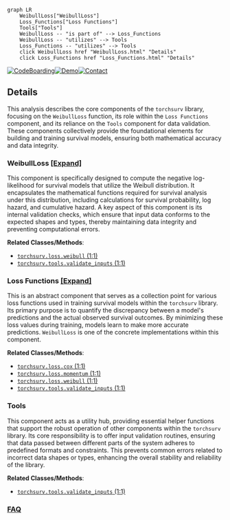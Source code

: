 ```mermaid
graph LR
    WeibullLoss["WeibullLoss"]
    Loss_Functions["Loss Functions"]
    Tools["Tools"]
    WeibullLoss -- "is part of" --> Loss_Functions
    WeibullLoss -- "utilizes" --> Tools
    Loss_Functions -- "utilizes" --> Tools
    click WeibullLoss href "WeibullLoss.html" "Details"
    click Loss_Functions href "Loss_Functions.html" "Details"
```

[![CodeBoarding](https://img.shields.io/badge/Generated%20by-CodeBoarding-9cf?style=flat-square)](https://github.com/CodeBoarding/GeneratedOnBoardings)[![Demo](https://img.shields.io/badge/Try%20our-Demo-blue?style=flat-square)](https://www.codeboarding.org/demo)[![Contact](https://img.shields.io/badge/Contact%20us%20-%20contact@codeboarding.org-lightgrey?style=flat-square)](mailto:contact@codeboarding.org)

## Details

This analysis describes the core components of the `torchsurv` library, focusing on the `WeibullLoss` function, its role within the `Loss Functions` component, and its reliance on the `Tools` component for data validation. These components collectively provide the foundational elements for building and training survival models, ensuring both mathematical accuracy and data integrity.

### WeibullLoss [[Expand]](./WeibullLoss.md)
This component is specifically designed to compute the negative log-likelihood for survival models that utilize the Weibull distribution. It encapsulates the mathematical functions required for survival analysis under this distribution, including calculations for survival probability, log hazard, and cumulative hazard. A key aspect of this component is its internal validation checks, which ensure that input data conforms to the expected shapes and types, thereby maintaining data integrity and preventing computational errors.


**Related Classes/Methods**:

- <a href=".src/torchsurv/loss/weibull.py#L1-L1" target="_blank" rel="noopener noreferrer">`torchsurv.loss.weibull` (1:1)</a>
- <a href=".src/torchsurv/tools/validate_inputs.py#L1-L1" target="_blank" rel="noopener noreferrer">`torchsurv.tools.validate_inputs` (1:1)</a>


### Loss Functions [[Expand]](./Loss_Functions.md)
This is an abstract component that serves as a collection point for various loss functions used in training survival models within the `torchsurv` library. Its primary purpose is to quantify the discrepancy between a model's predictions and the actual observed survival outcomes. By minimizing these loss values during training, models learn to make more accurate predictions. `WeibullLoss` is one of the concrete implementations within this component.


**Related Classes/Methods**:

- <a href=".src/torchsurv/loss/cox.py#L1-L1" target="_blank" rel="noopener noreferrer">`torchsurv.loss.cox` (1:1)</a>
- <a href=".src/torchsurv/loss/momentum.py#L1-L1" target="_blank" rel="noopener noreferrer">`torchsurv.loss.momentum` (1:1)</a>
- <a href=".src/torchsurv/loss/weibull.py#L1-L1" target="_blank" rel="noopener noreferrer">`torchsurv.loss.weibull` (1:1)</a>
- <a href=".src/torchsurv/tools/validate_inputs.py#L1-L1" target="_blank" rel="noopener noreferrer">`torchsurv.tools.validate_inputs` (1:1)</a>


### Tools
This component acts as a utility hub, providing essential helper functions that support the robust operation of other components within the `torchsurv` library. Its core responsibility is to offer input validation routines, ensuring that data passed between different parts of the system adheres to predefined formats and constraints. This prevents common errors related to incorrect data shapes or types, enhancing the overall stability and reliability of the library.


**Related Classes/Methods**:

- <a href=".src/torchsurv/tools/validate_inputs.py#L1-L1" target="_blank" rel="noopener noreferrer">`torchsurv.tools.validate_inputs` (1:1)</a>




### [FAQ](https://github.com/CodeBoarding/GeneratedOnBoardings/tree/main?tab=readme-ov-file#faq)